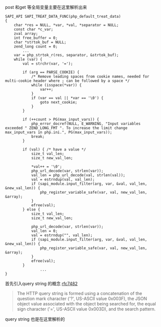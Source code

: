 post 和get 等全局变量主要在这里解析出来
```
SAPI_API SAPI_TREAT_DATA_FUNC(php_default_treat_data)
{
	char *res = NULL, *var, *val, *separator = NULL;
	const char *c_var;
	zval array;
	int free_buffer = 0;
	char *strtok_buf = NULL;
	zend_long count = 0;
        ...
	var = php_strtok_r(res, separator, &strtok_buf);
	while (var) {
		val = strchr(var, '=');

		if (arg == PARSE_COOKIE) {
			/* Remove leading spaces from cookie names, needed for multi-cookie header where ; can be followed by a space */
			while (isspace(*var)) {
				var++;
			}
			if (var == val || *var == '\0') {
				goto next_cookie;
			}
		}

		if (++count > PG(max_input_vars)) {
			php_error_docref(NULL, E_WARNING, "Input variables exceeded " ZEND_LONG_FMT ". To increase the limit change max_input_vars in php.ini.", PG(max_input_vars));
			break;
		}

		if (val) { /* have a value */
			size_t val_len;
			size_t new_val_len;

			*val++ = '\0';
			php_url_decode(var, strlen(var));
			val_len = php_url_decode(val, strlen(val));
			val = estrndup(val, val_len);
			if (sapi_module.input_filter(arg, var, &val, val_len, &new_val_len)) {
				php_register_variable_safe(var, val, new_val_len, &array);
			}
			efree(val);
		} else {
			size_t val_len;
			size_t new_val_len;

			php_url_decode(var, strlen(var));
			val_len = 0;
			val = estrndup("", val_len);
			if (sapi_module.input_filter(arg, var, &val, val_len, &new_val_len)) {
				php_register_variable_safe(var, val, new_val_len, &array);
			}
			efree(val);
		}
                ...
}
```

首先引入query string 的概念
[rfc7482](https://tools.ietf.org/html/rfc7482)

> The HTTP query string is formed using a concatenation of the
   question mark character ('?', US-ASCII value 0x003F), the JSON object
   value associated with the object being searched for, the equal sign
   character ('=', US-ASCII value 0x003D), and the search pattern.

query string 也是在这里解析的
